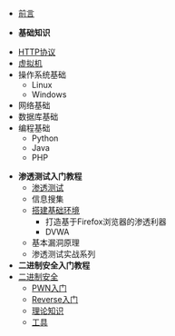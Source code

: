 * [前言](/getting-started/)
- **基础知识**
* [HTTP协议](/getting-started/basic/HTTP)
* [虚拟机](/getting-started/basic/VM)
* 操作系统基础
  - Linux
  - Windows
* 网络基础
* 数据库基础
* 编程基础
  * Python
  * Java
  * PHP
- **渗透测试入门教程**
  - [渗透测试](/getting-started/pentest/)
  - 信息搜集
  - [搭建基础环境]()
    - 打造基于Firefox浏览器的渗透利器
    - DVWA
  - 基本漏洞原理
  - 渗透测试实战系列
- **二进制安全入门教程**
- [二进制安全](/Started/binary-security/)
  - [PWN入门](/Started/binary-security/pwn)
  - [Reverse入门](/Started/binary-security/reverse)
  - [理论知识](/Started/binary-security/knowledge)
  - [工具](/Started/binary-security/tools)

